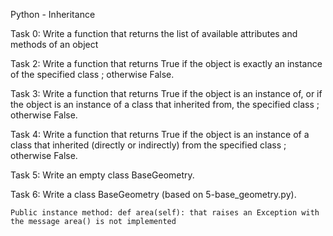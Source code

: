 Python - Inheritance 

Task 0: Write a function that returns the list of available attributes and methods of an object

Task 2: Write a function that returns True if the object is exactly an instance of the specified class ; otherwise False.

Task 3: Write a function that returns True if the object is an instance of, or if the object is an instance of a class that inherited from, the specified class ; otherwise False.

Task 4: Write a function that returns True if the object is an instance of a class that inherited (directly or indirectly) from the specified class ; otherwise False.

Task 5: Write an empty class BaseGeometry.

Task 6: Write a class BaseGeometry (based on 5-base_geometry.py).

    Public instance method: def area(self): that raises an Exception with the message area() is not implemented